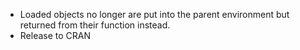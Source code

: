 * Loaded objects no longer are put into the parent environment but
returned from their function instead.
* Release to CRAN

